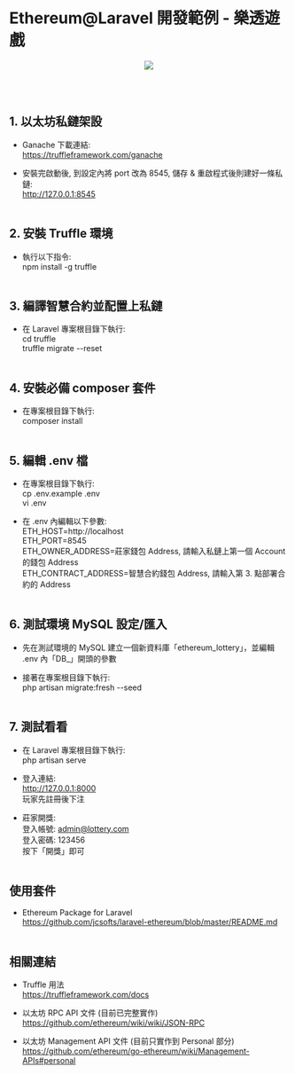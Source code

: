 <p align="center"><h1>Ethereum@Laravel 開發範例 - 樂透遊戲</h1></p>
<p align="center"><img src="https://cdn-images-1.medium.com/max/800/1*m_mZQsA2xauAqBNI8DQx1w.png"></p>
<br/><br/>

## 1. 以太坊私鏈架設

- Ganache 下載連結:<br />
https://truffleframework.com/ganache

- 安裝完啟動後, 到設定內將 port 改為 8545, 儲存 & 重啟程式後則建好一條私鏈:<br />
http://127.0.0.1:8545<br /><br />


## 2. 安裝 Truffle 環境

- 執行以下指令:<br />
npm install -g truffle<br /><br />


## 3. 編譯智慧合約並配置上私鏈

- 在 Laravel 專案根目錄下執行:<br />
cd truffle<br />
truffle migrate --reset<br /><br />


## 4. 安裝必備 composer 套件

- 在專案根目錄下執行:<br />
composer install<br /><br />


## 5. 編輯 .env 檔

- 在專案根目錄下執行:<br />
cp .env.example .env<br />
vi .env<br />

- 在 .env 內編輯以下參數:<br />
ETH_HOST=http://localhost<br />
ETH_PORT=8545<br />
ETH_OWNER_ADDRESS=莊家錢包 Address, 請輸入私鏈上第一個 Account 的錢包 Address<br />
ETH_CONTRACT_ADDRESS=智慧合約錢包 Address, 請輸入第 3. 點部署合約的 Address<br /><br />


## 6. 測試環境 MySQL 設定/匯入

- 先在測試環境的 MySQL 建立一個新資料庫「ethereum_lottery」，並編輯 .env 內「DB_」開頭的參數 <br />

- 接著在專案根目錄下執行:<br />
php artisan migrate:fresh --seed<br /><br />


## 7. 測試看看

- 在 Laravel 專案根目錄下執行:<br />
php artisan serve<br />

- 登入連結:<br />
http://127.0.0.1:8000<br />
玩家先註冊後下注<br />

- 莊家開獎:<br />
登入帳號: admin@lottery.com<br />
登入密碼: 123456<br />
按下「開獎」即可<br /><br />


## 使用套件

- Ethereum Package for Laravel<br />
https://github.com/jcsofts/laravel-ethereum/blob/master/README.md<br /><br />


## 相關連結

- Truffle 用法<br />
https://truffleframework.com/docs<br />

- 以太坊 RPC API 文件 (目前已完整實作)<br />
https://github.com/ethereum/wiki/wiki/JSON-RPC<br />

- 以太坊 Management API 文件 (目前只實作到 Personal 部分)<br />
https://github.com/ethereum/go-ethereum/wiki/Management-APIs#personal<br />

